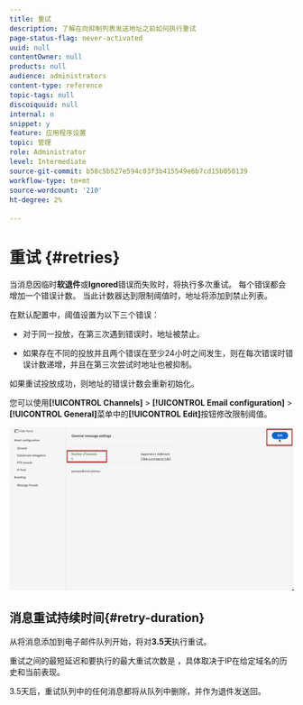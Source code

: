 ```yaml
---
title: 重试
description: 了解在向抑制列表发送地址之前如何执行重试
page-status-flag: never-activated
uuid: null
contentOwner: null
products: null
audience: administrators
content-type: reference
topic-tags: null
discoiquuid: null
internal: n
snippet: y
feature: 应用程序设置
topic: 管理
role: Administrator
level: Intermediate
source-git-commit: b58c5b527e594c03f3b415549e6b7cd15b050139
workflow-type: tm+mt
source-wordcount: '210'
ht-degree: 2%

---
```



# 重试 {#retries}

当消息因临时&#x200B;**软退件**&#x200B;或&#x200B;**Ignored**&#x200B;错误而失败时，将执行多次重试。 每个错误都会增加一个错误计数。 当此计数器达到限制阈值时，地址将添加到禁止列表。

在默认配置<!--so can you edit this setting or not?? contradictory information was given-->中，阈值设置为以下三个错误：

* 对于同一投放，在第三次遇到错误时，地址被禁止。

* 如果存在不同的投放并且两个错误在至少24小时之间发生，则在每次错误时错误计数递增，并且在第三次尝试时地址也被抑制。

如果重试投放成功，则地址的错误计数会重新初始化。

您可以使用&#x200B;**[!UICONTROL Channels]** > **[!UICONTROL Email configuration]** > **[!UICONTROL General]**&#x200B;菜单中的&#x200B;**[!UICONTROL Edit]**&#x200B;按钮修改限制阈值。<!--currently you can edit this in staging // now I see in UI: Suppression rule > Bounce days??? > 4-->

![](../assets/retries-edition.png)

## 消息重试持续时间{#retry-duration}

从将消息添加到电子邮件队列开始，将对&#x200B;**3.5天**&#x200B;执行重试。

重试之间的最短延迟和要执行的最大重试次数是<!--managed by the Enhanced MTA,--> ，具体取决于IP在给定域名的历史和当前表现。

3.5天后，重试队列中的任何消息都将从队列中删除，并作为退件发送回。<!--???-->